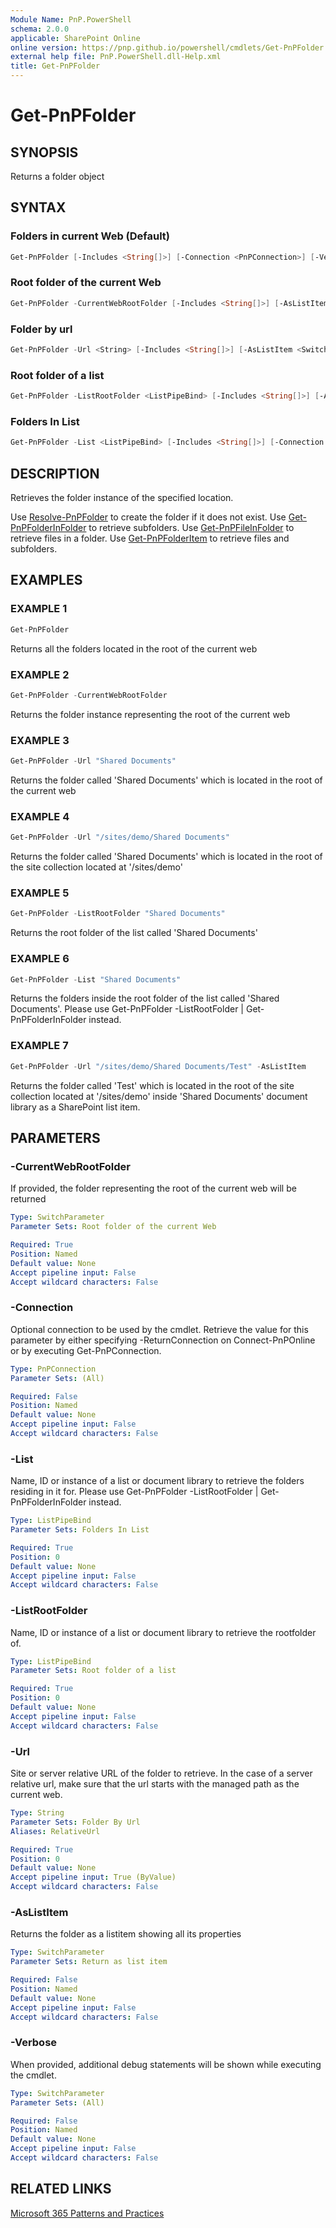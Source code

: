 ```yaml
---
Module Name: PnP.PowerShell
schema: 2.0.0
applicable: SharePoint Online
online version: https://pnp.github.io/powershell/cmdlets/Get-PnPFolder.html
external help file: PnP.PowerShell.dll-Help.xml
title: Get-PnPFolder
---
```

  
# Get-PnPFolder

## SYNOPSIS
Returns a folder object

## SYNTAX

### Folders in current Web (Default)
```powershell
Get-PnPFolder [-Includes <String[]>] [-Connection <PnPConnection>] [-Verbose]
```

### Root folder of the current Web
```powershell
Get-PnPFolder -CurrentWebRootFolder [-Includes <String[]>] [-AsListItem <SwitchParameter>] [-Connection <PnPConnection>] [-Verbose]
```

### Folder by url
```powershell
Get-PnPFolder -Url <String> [-Includes <String[]>] [-AsListItem <SwitchParameter>] [-Connection <PnPConnection>] [-Verbose]
```

### Root folder of a list
```powershell
Get-PnPFolder -ListRootFolder <ListPipeBind> [-Includes <String[]>] [-AsListItem <SwitchParameter>] [-Connection <PnPConnection>] [-Verbose]
```

### Folders In List
```powershell
Get-PnPFolder -List <ListPipeBind> [-Includes <String[]>] [-Connection <PnPConnection>] [-Verbose]
```

## DESCRIPTION
Retrieves the folder instance of the specified location.

Use [Resolve-PnPFolder](Resolve-PnPFolder.md) to create the folder if it does not exist.
Use [Get-PnPFolderInFolder](Get-PnPFolderInFolder.md) to retrieve subfolders.
Use [Get-PnPFileInFolder](Get-PnPFileInFolder.md) to retrieve files in a folder.
Use [Get-PnPFolderItem](Get-PnPFolderItem.md) to retrieve files and subfolders.

## EXAMPLES

### EXAMPLE 1
```powershell
Get-PnPFolder
```

Returns all the folders located in the root of the current web

### EXAMPLE 2
```powershell
Get-PnPFolder -CurrentWebRootFolder
```

Returns the folder instance representing the root of the current web

### EXAMPLE 3
```powershell
Get-PnPFolder -Url "Shared Documents"
```

Returns the folder called 'Shared Documents' which is located in the root of the current web

### EXAMPLE 4
```powershell
Get-PnPFolder -Url "/sites/demo/Shared Documents"
```

Returns the folder called 'Shared Documents' which is located in the root of the site collection located at '/sites/demo'

### EXAMPLE 5
```powershell
Get-PnPFolder -ListRootFolder "Shared Documents"
```

Returns the root folder of the list called 'Shared Documents'

### EXAMPLE 6
```powershell
Get-PnPFolder -List "Shared Documents"
```

Returns the folders inside the root folder of the list called 'Shared Documents'. Please use Get-PnPFolder -ListRootFolder <folder> | Get-PnPFolderInFolder instead.

### EXAMPLE 7
```powershell
Get-PnPFolder -Url "/sites/demo/Shared Documents/Test" -AsListItem
```

Returns the folder called 'Test' which is located in the root of the site collection located at '/sites/demo' inside 'Shared Documents' document library as a SharePoint list item.

## PARAMETERS

### -CurrentWebRootFolder
If provided, the folder representing the root of the current web will be returned

```yaml
Type: SwitchParameter
Parameter Sets: Root folder of the current Web

Required: True
Position: Named
Default value: None
Accept pipeline input: False
Accept wildcard characters: False
```

### -Connection
Optional connection to be used by the cmdlet. Retrieve the value for this parameter by either specifying -ReturnConnection on Connect-PnPOnline or by executing Get-PnPConnection.

```yaml
Type: PnPConnection
Parameter Sets: (All)

Required: False
Position: Named
Default value: None
Accept pipeline input: False
Accept wildcard characters: False
```

### -List
Name, ID or instance of a list or document library to retrieve the folders residing in it for. Please use Get-PnPFolder -ListRootFolder <folder> | Get-PnPFolderInFolder instead.

```yaml
Type: ListPipeBind
Parameter Sets: Folders In List

Required: True
Position: 0
Default value: None
Accept pipeline input: False
Accept wildcard characters: False
```

### -ListRootFolder
Name, ID or instance of a list or document library to retrieve the rootfolder of.

```yaml
Type: ListPipeBind
Parameter Sets: Root folder of a list

Required: True
Position: 0
Default value: None
Accept pipeline input: False
Accept wildcard characters: False
```

### -Url
Site or server relative URL of the folder to retrieve. In the case of a server relative url, make sure that the url starts with the managed path as the current web.

```yaml
Type: String
Parameter Sets: Folder By Url
Aliases: RelativeUrl

Required: True
Position: 0
Default value: None
Accept pipeline input: True (ByValue)
Accept wildcard characters: False
```

### -AsListItem
Returns the folder as a listitem showing all its properties

```yaml
Type: SwitchParameter
Parameter Sets: Return as list item

Required: False
Position: Named
Default value: None
Accept pipeline input: False
Accept wildcard characters: False
```

### -Verbose
When provided, additional debug statements will be shown while executing the cmdlet.

```yaml
Type: SwitchParameter
Parameter Sets: (All)

Required: False
Position: Named
Default value: None
Accept pipeline input: False
Accept wildcard characters: False
```

## RELATED LINKS

[Microsoft 365 Patterns and Practices](https://aka.ms/m365pnp)